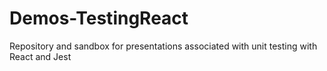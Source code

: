 # Demos-TestingReact
Repository and sandbox for presentations associated with unit testing with React and Jest
